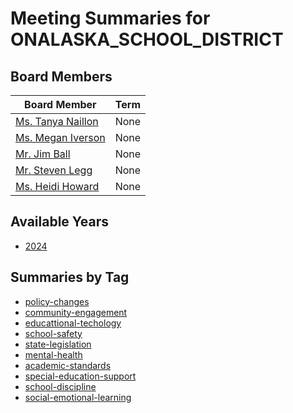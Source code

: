 # Meeting Summaries for ONALASKA_SCHOOL_DISTRICT

## Board Members

| Board Member       | Term           |
|--------------------|----------------|
| [Ms. Tanya Naillon](board_member_180.md) | None |
| [Ms. Megan Iverson](board_member_181.md) | None |
| [Mr. Jim Ball](board_member_182.md) | None |
| [Mr. Steven Legg](board_member_183.md) | None |
| [Ms. Heidi Howard](board_member_184.md) | None |

## Available Years
- [2024](school_board_44_year_2024.md)

## Summaries by Tag
- [policy-changes](school_board_44_tag_policy-changes.md)
- [community-engagement](school_board_44_tag_community-engagement.md)
- [educattional-techology](school_board_44_tag_educattional-techology.md)
- [school-safety](school_board_44_tag_school-safety.md)
- [state-legislation](school_board_44_tag_state-legislation.md)
- [mental-health](school_board_44_tag_mental-health.md)
- [academic-standards](school_board_44_tag_academic-standards.md)
- [special-education-support](school_board_44_tag_special-education-support.md)
- [school-discipline](school_board_44_tag_school-discipline.md)
- [social-emotional-learning](school_board_44_tag_social-emotional-learning.md)
